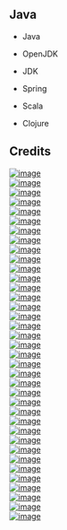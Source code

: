 Java
----

- Java

- OpenJDK

- JDK

- Spring

- Scala

- Clojure

Credits
-------
[![image](
Credits/openjdk.org1.svg?raw=true)](https://openjdk.org/)  
[![image](
Credits/Java-oracle.com1.svg?raw=true)](https://oracle.com/java/)  
[![image](
Credits/OpenJDK-microsoft.com1.svg?raw=true)](https://microsoft.com/openjdk/)  
[![image](
Credits/spring.io1.svg?raw=true)](https://spring.io/)  
[![image](
Credits/Spring-Boot-spring.io1.svg?raw=true)](https://spring.io/projects/spring-boot/)  
[![image](
Credits/hibernate.org1.svg?raw=true)](https://hibernate.org/)  
[![image](
Credits/tomcat.apache.org1.svg?raw=true)](https://tomcat.apache.org/)  
[![image](
Credits/scala-lang.org1.svg?raw=true)](https://scala-lang.org/)  
[![image](
Credits/clojure.org1.svg?raw=true)](https://clojure.org/)  
[![image](
Credits/nodejs.org1.svg?raw=true)](https://nodejs.org/)  
[![image](
Credits/npmjs.com1.svg?raw=true)](https://npmjs.com/)  
[![image](
Credits/jquery.com1.svg?raw=true)](https://jquery.com/)  
[![image](
Credits/developer.mozilla.org1.svg?raw=true)](https://developer.mozilla.org/)  
[![image](
Credits/getbootstrap.com1.svg?raw=true)](https://getbootstrap.com/)  
[![image](
Credits/python.org1.svg?raw=true)](https://python.org/)  
[![image](
Credits/pypi.org1.svg?raw=true)](https://pypi.org/)  
[![image](
Credits/jython.org1.svg?raw=true)](https://jython.org/)  
[![image](
Credits/dotnet.microsoft.com1.svg?raw=true)](https://dotnet.microsoft.com/)  
[![image](
Credits/ruby-lang.org1.svg?raw=true)](https://ruby-lang.org/)  
[![image](
Credits/rubygems.org1.svg?raw=true)](https://rubygems.org/)  
[![image](
Credits/jruby.org1.svg?raw=true)](https://jruby.org/)  
[![image](
Credits/php.net1.svg?raw=true)](https://php.net/)  
[![image](
Credits/getcomposer.org1.svg?raw=true)](https://getcomposer.org)  
[![image](
Credits/gcc.gnu.org1.svg?raw=true)](https://gcc.gnu.org/)  
[![image](
Credits/maven.apache.org1.svg?raw=true)](https://maven.apache.org/)  
[![image](
Credits/gradle.org1.svg?raw=true)](https://gradle.org/)  
[![image](
Credits/gradle.com1.svg?raw=true)](https://gradle.com/)  
[![image](
Credits/junit.org1.svg?raw=true)](https://junit.org/)  
[![image](
Credits/logging.apache.org1.svg?raw=true)](https://logging.apache.org/)  
[![image](
Credits/uml.org1.svg?raw=true)](https://uml.org/)  
[![image](
Credits/umlet.com1.svg?raw=true)](https://umlet.com/)  
[![image](
Credits/postman.com1.svg?raw=true)](https://postman.com/)  
[![image](
Credits/eclipseide.org1.svg?raw=true)](https://eclipseide.org/)  
[![image](
Credits/jetbrains.com1.svg?raw=true)](https://jetbrains.com/)  
[![image](
Credits/netbeans.apache.org1.svg?raw=true)](https://netbeans.apache.org/)  
[![image](
Credits/Java-docs.oracle.com1.svg?raw=true)](https://docs.oracle.com/java/)  
[![image](
Credits/Java-static-code-analysis-rules.sonarsource.com1.svg?raw=true)](https://rules.sonarsource.com/java/)
